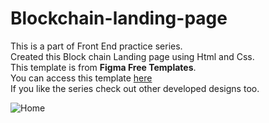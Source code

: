 # Blockchain-landing-page
This is a part of Front End practice series. <br>Created this Block chain Landing page using Html and Css.<br>
This template is from **Figma Free Templates**.<br>
You can access this template [here](https://www.figma.com/file/b3RLiEIGOsEmq1dd43Yvqm/Free-Landing-Page-Template-(Community)?type=design&node-id=11-18409&mode=design&t=PZR5o5UHBZSABsvl-0) <br>
If you like the series check out other developed designs too.<br>

![Home](https://github.com/abhiram2101/Blockchain-landing-page/assets/128455624/6a2e363a-3ad0-4c1d-b42d-eacfebcbe91e)
